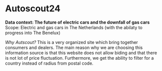 # Autoscout24

**Data context: The future of electric cars and the downfall of gas cars**
Scope: Electric and gas cars in The Netherlands (with the abilaty to progress into The Benelux)

_Why Autscout?_
This is a very organized site which bring together consumers and dealers. The main reason why we are choosing this information source is that this website does not allow biding and that there is not lot of price fluctuation. Furthermore, we get the ability to filter for a country instead of radius from postal code.



